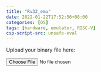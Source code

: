 ```yaml
---
title: "Rv32_emu"
date: 2022-01-22T17:52:56+08:00
categories: [OS]
tags: [hardware, emulator, RISC-V]
csp-script-src: unsafe-eval
---
```


Upload your binary file here:

<input type="file" id="file_selector">

<button id="run_button" type="button" style="display: none">Run</button>

<code style="background:rgba(0, 0, 0, 0.0);">
<p id="output"></p>
</code>

<script src="index.js" type="module"></script>